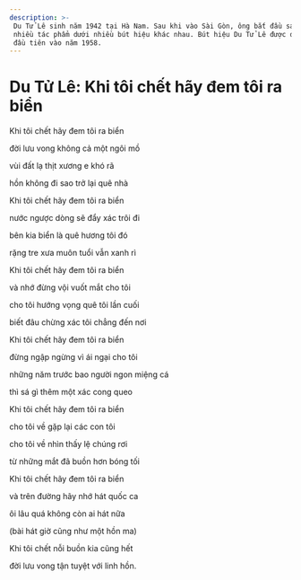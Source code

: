 ```yaml
---
description: >-
 Du Tử Lê sinh năm 1942 tại Hà Nam. Sau khi vào Sài Gòn, ông bắt đầu sáng tác
 nhiều tác phẩm dưới nhiều bút hiệu khác nhau. Bút hiệu Du Tử Lê được dùng lần
 đầu tiên vào năm 1958.
---
```


# Du Tử Lê: Khi tôi chết hãy đem tôi ra biển

Khi tôi chết hãy đem tôi ra biển

đời lưu vong không cả một ngôi mồ

vùi đất lạ thịt xương e khó rã

hồn không đi sao trở lại quê nhà

Khi tôi chết hãy đem tôi ra biển

nước ngược dòng sẽ đẩy xác trôi đi

bên kia biển là quê hương tôi đó

rặng tre xưa muôn tuổi vẫn xanh rì

Khi tôi chết hãy đem tôi ra biển

và nhớ đừng vội vuốt mắt cho tôi

cho tôi hướng vọng quê tôi lần cuối

biết đâu chừng xác tôi chẳng đến nơi

Khi tôi chết hãy đem tôi ra biển

đừng ngập ngừng vì ái ngại cho tôi

những năm trước bao người ngon miệng cá

thì sá gì thêm một xác cong queo

Khi tôi chết hãy đem tôi ra biển

cho tôi về gặp lại các con tôi

cho tôi về nhìn thấy lệ chúng rơi

từ những mắt đã buồn hơn bóng tối

Khi tôi chết hãy đem tôi ra biển

và trên đường hãy nhớ hát quốc ca

ôi lâu quá không còn ai hát nữa

(bài hát giờ cũng như một hồn ma)

Khi tôi chết nỗi buồn kia cũng hết

đời lưu vong tận tuyệt với linh hồn.

